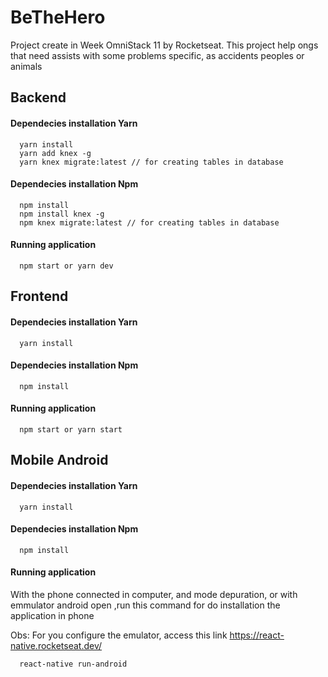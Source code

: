 # BeTheHero
Project create in Week OmniStack 11 by Rocketseat. This project help ongs that need assists with some problems specific, as accidents peoples or animals

<h2>Backend</h2>

<h4>Dependecies installation Yarn</h4>

```
  yarn install
  yarn add knex -g
  yarn knex migrate:latest // for creating tables in database
```

<h4>Dependecies installation Npm</h4>

```
  npm install
  npm install knex -g
  npm knex migrate:latest // for creating tables in database
```

<h4>Running application</h4>

```
  npm start or yarn dev
```

<h2>Frontend</h2>

<h4>Dependecies installation Yarn</h4>

```
  yarn install
```

<h4>Dependecies installation Npm</h4>

```
  npm install
```
<h4>Running application</h4>

```
  npm start or yarn start
```

<h2>Mobile Android</h2>

<h4>Dependecies installation Yarn</h4>

```
  yarn install
```

<h4>Dependecies installation Npm</h4>

```
  npm install
```
<h4>Running application</h4>

With the phone connected in computer, and mode depuration, or with emmulator android open ,run this command for do installation the application in phone

Obs: For you configure the emulator, access this link https://react-native.rocketseat.dev/

```
  react-native run-android
```
